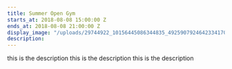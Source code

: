 ```yaml
---
title: Summer Open Gym
starts_at: 2018-08-08 15:00:00 Z
ends_at: 2018-08-08 21:00:00 Z
display_image: "/uploads/29744922_10156445086344835_4925907924642334170_o.jpg"
description: 
---
```


this is the description this is the description this is the description
